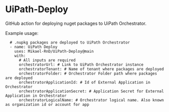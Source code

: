 # UiPath-Deploy
GitHub action for deploying nuget packages to UiPath Orchestrator. 

Example usage:

      # .nupkg packages are deployed to UiPath Orchestrator
      - name: UiPath Deploy
        uses: Mikael-RnD/UiPath-Deploy@main
        with:
          # All inputs are required
          orchestratorUrl: # Link to UiPath Orchestrator instance
          orchestratorTenant: # Name of tenant where packages are deployed
          orchestratorFolder: # Orchestrator Folder path where packages are deployed
          orchestratorApplicationId: # Id of External Application in Orchestrator
          orchestratorApplicationSecret: # Application Secret for External Application in Orchestrator
          orchestratorLogicalName: # Orchestrator logical name. Also known as organization id or account for app
